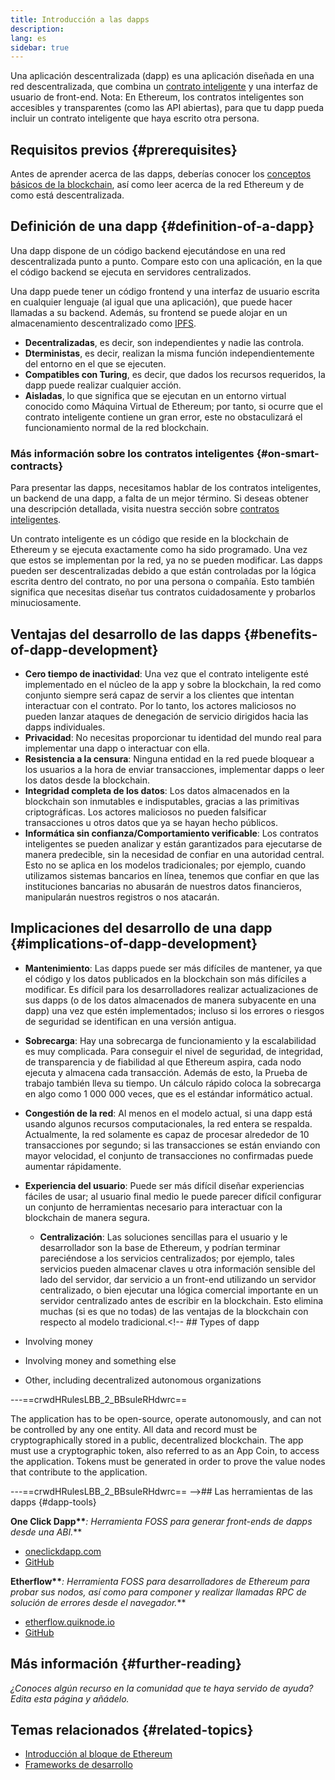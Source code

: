 ```yaml
---
title: Introducción a las dapps
description:
lang: es
sidebar: true
---
```


Una aplicación descentralizada (dapp) es una aplicación diseñada en una red descentralizada, que combina un [contrato inteligente](/developers/docs/smart-contracts/) y una interfaz de usuario de front-end. Nota: En Ethereum, los contratos inteligentes son accesibles y transparentes (como las API abiertas), para que tu dapp pueda incluir un contrato inteligente que haya escrito otra persona.

## Requisitos previos {#prerequisites}

Antes de aprender acerca de las dapps, deberías conocer los [conceptos básicos de la blockchain](/developers/docs/intro-to-ethereum/), así como leer acerca de la red Ethereum y de como está descentralizada.

## Definición de una dapp {#definition-of-a-dapp}

Una dapp dispone de un código backend ejecutándose en una red descentralizada punto a punto. Compare esto con una aplicación, en la que el código backend se ejecuta en servidores centralizados.

Una dapp puede tener un código frontend y una interfaz de usuario escrita en cualquier lenguaje (al igual que una aplicación), que puede hacer llamadas a su backend. Además, su frontend se puede alojar en un almacenamiento descentralizado como [IPFS](https://ipfs.io/).

- **Decentralizadas**, es decir, son independientes y nadie las controla.
- **Dterministas**, es decir, realizan la misma función independientemente del entorno en el que se ejecuten.
- **Compatibles con Turing**, es decir, que dados los recursos requeridos, la dapp puede realizar cualquier acción.
- **Aisladas**, lo que significa que se ejecutan en un entorno virtual conocido como Máquina Virtual de Ethereum; por tanto, si ocurre que el contrato inteligente contiene un gran error, este no obstaculizará el funcionamiento normal de la red blockchain.

### Más información sobre los contratos inteligentes {#on-smart-contracts}

Para presentar las dapps, necesitamos hablar de los contratos inteligentes, un backend de una dapp, a falta de un mejor término. Si deseas obtener una descripción detallada, visita nuestra sección sobre [contratos inteligentes](/developers/docs/smart-contracts/).

Un contrato inteligente es un código que reside en la blockchain de Ethereum y se ejecuta exactamente como ha sido programado. Una vez que estos se implementan por la red, ya no se pueden modificar. Las dapps pueden ser descentralizadas debido a que están controladas por la lógica escrita dentro del contrato, no por una persona o compañía. Esto también significa que necesitas diseñar tus contratos cuidadosamente y probarlos minuciosamente.

<!--Benefits and implications provided by Brian Gu)-->

## Ventajas del desarrollo de las dapps {#benefits-of-dapp-development}

- **Cero tiempo de inactividad**: Una vez que el contrato inteligente esté implementado en el núcleo de la app y sobre la blockchain, la red como conjunto siempre será capaz de servir a los clientes que intentan interactuar con el contrato. Por lo tanto, los actores maliciosos no pueden lanzar ataques de denegación de servicio dirigidos hacia las dapps individuales.
- **Privacidad**: No necesitas proporcionar tu identidad del mundo real para implementar una dapp o interactuar con ella.
- **Resistencia a la censura**: Ninguna entidad en la red puede bloquear a los usuarios a la hora de enviar transacciones, implementar dapps o leer los datos desde la blockchain.
- **Integridad completa de los datos**: Los datos almacenados en la blockchain son inmutables e indisputables, gracias a las primitivas criptográficas. Los actores maliciosos no pueden falsificar transacciones u otros datos que ya se hayan hecho públicos.
- **Informática sin confianza/Comportamiento verificable**: Los contratos inteligentes se pueden analizar y están garantizados para ejecutarse de manera predecible, sin la necesidad de confiar en una autoridad central. Esto no se aplica en los modelos tradicionales; por ejemplo, cuando utilizamos sistemas bancarios en línea, tenemos que confiar en que las instituciones bancarias no abusarán de nuestros datos financieros, manipularán nuestros registros o nos atacarán.

## Implicaciones del desarrollo de una dapp {#implications-of-dapp-development}

<!-- - Transparency – transactions that trigger dapp functionality are public
- Open source
- Cost of storage – contracts are often only small percentages of the dapp. They are stored on-chain and this storage needs to be paid for, so it can be expensive.
 -->

- **Mantenimiento**: Las dapps puede ser más difíciles de mantener, ya que el código y los datos publicados en la blockchain son más difíciles a modificar. Es difícil para los desarrolladores realizar actualizaciones de sus dapps (o de los datos almacenados de manera subyacente en una dapp) una vez que estén implementados; incluso si los errores o riesgos de seguridad se identifican en una versión antigua.
- **Sobrecarga**: Hay una sobrecarga de funcionamiento y la escalabilidad es muy complicada. Para conseguir el nivel de seguridad, de integridad, de transparencia y de fiabilidad al que Ethereum aspira, cada nodo ejecuta y almacena cada transacción. Además de esto, la Prueba de trabajo también lleva su tiempo. Un cálculo rápido coloca la sobrecarga en algo como 1 000 000 veces, que es el estándar informático actual.
- **Congestión de la red**: Al menos en el modelo actual, si una dapp está usando algunos recursos computacionales, la red entera se respalda. Actualmente, la red solamente es capaz de procesar alrededor de 10 transacciones por segundo; si las transacciones se están enviando con mayor velocidad, el conjunto de transacciones no confirmadas puede aumentar rápidamente.
- **Experiencia del usuario**: Puede ser más difícil diseñar experiencias fáciles de usar; al usuario final medio le puede parecer difícil configurar un conjunto de herramientas necesario para interactuar con la blockchain de manera segura.

  - **Centralización**: Las soluciones sencillas para el usuario y le desarrollador son la base de Ethereum, y podrían terminar pareciéndose a los servicios centralizados; por ejemplo, tales servicios pueden almacenar claves u otra información sensible del lado del servidor, dar servicio a un front-end utilizando un servidor centralizado, o bien ejecutar una lógica comercial importante en un servidor centralizado antes de escribir en la blockchain. Esto elimina muchas (si es que no todas) de las ventajas de la blockchain con respecto al modelo tradicional.<!-- ## Types of dapp

- Involving money
- Involving money and something else
- Other, including decentralized autonomous organizations

---==crwdHRulesLBB_2_BBsuleRHdwrc==

The application has to be open-source, operate autonomously, and can not be controlled by any one entity.
All data and record must be cryptographically stored in a public, decentralized blockchain.
The app must use a cryptographic token, also referred to as an App Coin, to access the application.
Tokens must be generated in order to prove the value nodes that contribute to the application.

---==crwdHRulesLBB_2_BBsuleRHdwrc==
-->## Las herramientas de las dapps {#dapp-tools}

**One Click Dapp\*\***_: Herramienta FOSS para generar front-ends de dapps desde una ABI._\*\*

- [oneclickdapp.com](https://oneclickdapp.com)
- [GitHub](https://github.com/One-Click-Dapp/one-click-dApp)

**Etherflow\*\***_: Herramienta FOSS para desarrolladores de Ethereum para probar sus nodos, así como para componer y realizar llamadas RPC de solución de errores desde el navegador._\*\*

- [etherflow.quiknode.io](https://etherflow.quiknode.io/)
- [GitHub](https://github.com/abunsen/etherflow)

## Más información {#further-reading}

_¿Conoces algún recurso en la comunidad que te haya servido de ayuda? Edita esta página y añádelo._

## Temas relacionados {#related-topics}

- [Introducción al bloque de Ethereum](/developers/docs/ethereum-stack/)
- [Frameworks de desarrollo](/developers/docs/frameworks/)
